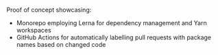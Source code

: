 Proof of concept showcasing:
* Monorepo employing Lerna for dependency management and Yarn workspaces
* GitHub Actions for automatically labelling pull requests with package names based on changed code
